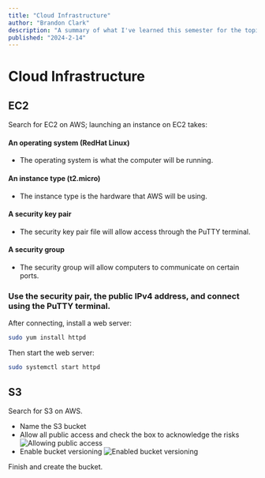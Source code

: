 ```yaml
---
title: "Cloud Infrastructure"
author: "Brandon Clark"
description: "A summary of what I've learned this semester for the topic of cloud infrastructure."
published: "2024-2-14"
---
```

# Cloud Infrastructure
## EC2
Search for EC2 on AWS; launching an instance on EC2 takes:
#### An operating system (RedHat Linux)
- The operating system is what the computer will be running.
#### An instance type (t2.micro)
- The instance type is the hardware that AWS will be using.
#### A security key pair
- The security key pair file will allow access through the PuTTY terminal.
#### A security group
- The security group will allow computers to communicate on certain ports.

### Use the security pair, the public IPv4 address, and connect using the PuTTY terminal.

After connecting, install a web server:
```sh
sudo yum install httpd
```
Then start the web server:
```sh
sudo systemctl start httpd
```

## S3
Search for S3 on AWS.
- Name the S3 bucket
- Allow all public access and check the box to acknowledge the risks
![Allowing public access](https://dev-ops-final.s3.us-east-1.amazonaws.com/devopsfinal2.png)
- Enable bucket versioning
![Enabled bucket versioning](https://dev-ops-final.s3.us-east-1.amazonaws.com/devopsfinal1.png)

Finish and create the bucket.